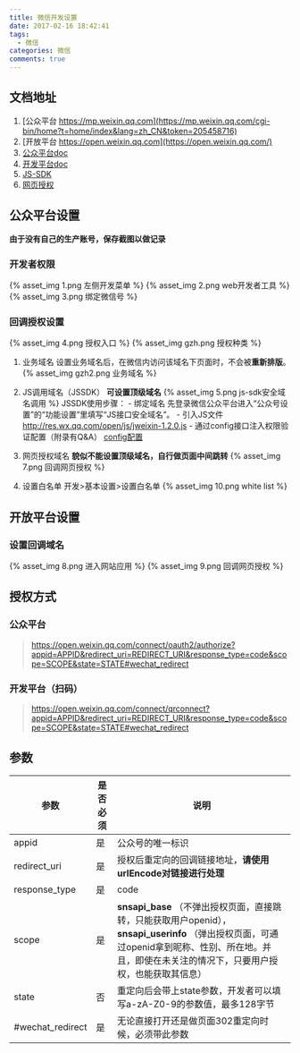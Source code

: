 ```yaml
---
title: 微信开发设置
date: 2017-02-16 18:42:41
tags:
  - 微信
categories: 微信
comments: true
---
```


## 文档地址
1. [公众平台 https://mp.weixin.qq.com](https://mp.weixin.qq.com/cgi-bin/home?t=home/index&lang=zh_CN&token=205458716)
2. [开放平台 https://open.weixin.qq.com](https://open.weixin.qq.com/)
3. [公众平台doc](https://mp.weixin.qq.com/wiki)
6. [开发平台doc](https://open.weixin.qq.com/cgi-bin/showdocument?action=dir_list&t=resource/res_list&verify=1&id=open1419316505&token=&lang=zh_CN)
4. [JS-SDK](https://mp.weixin.qq.com/wiki?t=resource/res_main&id=mp1421141115&token=&lang=zh_CN)
5. [网页授权](https://mp.weixin.qq.com/wiki?t=resource/res_main&id=mp1421141115&token=&lang=zh_CN)

## 公众平台设置
**由于没有自己的生产账号，保存截图以做记录**
### 开发者权限
{% asset_img 1.png 左侧开发菜单 %}
{% asset_img 2.png web开发者工具 %}
{% asset_img 3.png 绑定微信号 %}

### 回调授权设置
  {% asset_img 4.png 授权入口 %}
  {% asset_img gzh.png 授权种类 %}

  1. 业务域名
    设置业务域名后，在微信内访问该域名下页面时，不会被**重新排版**。
    {% asset_img gzh2.png 业务域名 %}

  2. JS调用域名（JSSDK）
    **可设置顶级域名**
    {% asset_img 5.png js-sdk安全域名调用 %}
    JSSDK使用步骤：
    - 绑定域名
      先登录微信公众平台进入“公众号设置”的“功能设置”里填写“JS接口安全域名”。
    - 引入JS文件
      http://res.wx.qq.com/open/js/jweixin-1.2.0.js
    - 通过config接口注入权限验证配置（附录有Q&A）
      [config配置](https://mp.weixin.qq.com/wiki?t=resource/res_main&id=mp1421141115)
  3. 网页授权域名
    **貌似不能设置顶级域名，自行做页面中间跳转**
    {% asset_img 7.png 回调网页授权 %}
  4. 设置白名单
    开发>基本设置>设置白名单
    {% asset_img 10.png white list %}
  
## 开放平台设置
### 设置回调域名
{% asset_img 8.png 进入网站应用 %}
{% asset_img 9.png 回调网页授权 %}

## 授权方式
### 公众平台
> https://open.weixin.qq.com/connect/oauth2/authorize?appid=APPID&redirect_uri=REDIRECT_URI&response_type=code&scope=SCOPE&state=STATE#wechat_redirect 

### 开发平台（扫码）
> https://open.weixin.qq.com/connect/qrconnect?appid=APPID&redirect_uri=REDIRECT_URI&response_type=code&scope=SCOPE&state=STATE#wechat_redirect

## 参数
|参数|是否必须|说明|
|-|-|-|
|appid|是|公众号的唯一标识|
|redirect_uri|是|授权后重定向的回调链接地址，**请使用urlEncode对链接进行处理**|
|response_type|是|code|
|scope|是|**snsapi_base** （不弹出授权页面，直接跳转，只能获取用户openid），**snsapi_userinfo** （弹出授权页面，可通过openid拿到昵称、性别、所在地。并且，即使在未关注的情况下，只要用户授权，也能获取其信息）|
|state|否|重定向后会带上state参数，开发者可以填写a-zA-Z0-9的参数值，最多128字节|
|#wechat_redirect|是|无论直接打开还是做页面302重定向时候，必须带此参数|

